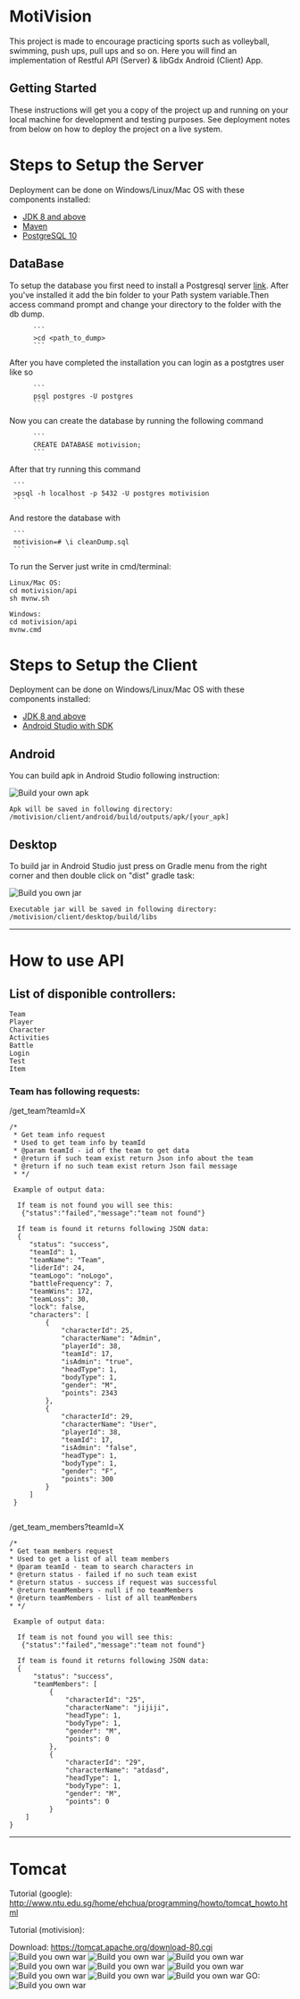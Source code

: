 # MotiVision

This project is made to encourage practicing sports such as volleyball, swimming, push ups, pull ups and so on.
Here you will find an implementation of Restful API (Server) & libGdx Android (Client) App.

## Getting Started

These instructions will get you a copy of the project up and running on your local machine for development and testing purposes. See deployment notes from below on how to deploy the project on a live system.

# Steps to Setup the Server

Deployment can be done on Windows/Linux/Mac OS with these components installed:

* [JDK 8 and above](http://www.oracle.com/technetwork/java/javase/downloads/jdk8-downloads-2133151.html)
* [Maven](https://maven.apache.org/)
* [PostgreSQL 10](https://www.postgresql.org/download/)

## DataBase
To setup the database you first need to install a Postgresql server [link](https://www.postgresql.org/download/). After you've installed it add the bin folder to your  Path system variable.Then access command prompt and change your directory to the folder with the db dump.

          ```
          >cd <path_to_dump>
          ```
          
After you have completed the installation you can login as a postgtres user like so

          ```
          psql postgres -U postgres
          ```
          
Now you can create the database by running the following command

          ```
          CREATE DATABASE motivision;
          ```
          
After that try running this command

     ```
     >psql -h localhost -p 5432 -U postgres motivision
     ```
     
And restore the database with 

     ```
     motivision=# \i cleanDump.sql
     ```
     
     
To run the Server just write in cmd/terminal:

```
Linux/Mac OS:
cd motivision/api
sh mvnw.sh

Windows:
cd motivision/api
mvnw.cmd
```

# Steps to Setup the Client

Deployment can be done on Windows/Linux/Mac OS with these components installed:

* [JDK 8 and above](http://www.oracle.com/technetwork/java/javase/downloads/jdk8-downloads-2133151.html)
* [Android Studio with SDK](https://developer.android.com/studio/)

## Android

You can build apk in Android Studio following instruction:

![Build your own apk](readme/build_apk.png?raw=true "Don't click me")

```
Apk will be saved in following directory:
/motivision/client/android/build/outputs/apk/[your_apk]
```
## Desktop

To build jar in Android Studio just press on Gradle menu from the right corner and then double click on "dist" gradle task:

![Build you own jar](readme/build_jar1.png?raw=true "Don't click me")

```
Executable jar will be saved in following directory:
/motivision/client/desktop/build/libs
```
--------------------------------------------------------------------------------------
# How to use API

## List of disponible controllers:
```
Team
Player
Character
Activities
Battle
Login
Test
Item
```

### Team has following requests:

/get_team?teamId=X
```
/*
 * Get team info request
 * Used to get team info by teamId
 * @param teamId - id of the team to get data
 * @return if such team exist return Json info about the team
 * @return if no such team exist return Json fail message
 * */
 
 Example of output data:
 
  If team is not found you will see this:
   {"status":"failed","message":"team not found"}
 
  If team is found it returns following JSON data:
  {
     "status": "success",
     "teamId": 1,
     "teamName": "Team",
     "liderId": 24,
     "teamLogo": "noLogo",
     "battleFrequency": 7,
     "teamWins": 172,
     "teamLoss": 30,
     "lock": false,
     "characters": [
         {
             "characterId": 25,
             "characterName": "Admin",
             "playerId": 38,
             "teamId": 17,
             "isAdmin": "true",
             "headType": 1,
             "bodyType": 1,
             "gender": "M",
             "points": 2343
         },
         {
             "characterId": 29,
             "characterName": "User",
             "playerId": 38,
             "teamId": 17,
             "isAdmin": "false",
             "headType": 1,
             "bodyType": 1,
             "gender": "F",
             "points": 300
         }
     ]
 }
 
```

/get_team_members?teamId=X
```
/*
* Get team members request
* Used to get a list of all team members
* @param teamId - team to search characters in
* @return status - failed if no such team exist
* @return status - success if request was successful
* @return teamMembers - null if no teamMembers
* @return teamMembers - list of all teamMembers
* */

 Example of output data:
 
  If team is not found you will see this:
   {"status":"failed","message":"team not found"}
 
  If team is found it returns following JSON data:
  {
      "status": "success",
      "teamMembers": [
          {
              "characterId": "25",
              "characterName": "jijiji",
              "headType": 1,
              "bodyType": 1,
              "gender": "M",
              "points": 0
          },
          {
              "characterId": "29",
              "characterName": "atdasd",
              "headType": 1,
              "bodyType": 1,
              "gender": "M",
              "points": 0
          }
    ]
}
```
--------------------------------------------------------------
# Tomcat
Tutorial (google):
http://www.ntu.edu.sg/home/ehchua/programming/howto/tomcat_howto.html

Tutorial (motivision):

Download: https://tomcat.apache.org/download-80.cgi
![Build you own war](readme/apache/1.png?raw=true "Don't click me")
![Build you own war](readme/apache/2.png?raw=true "Don't click me")
![Build you own war](readme/apache/2.1.png?raw=true "Don't click me")
![Build you own war](readme/apache/3.png?raw=true "Don't click me")
![Build you own war](readme/apache/4.png?raw=true "Don't click me")
![Build you own war](readme/apache/5.png?raw=true "Don't click me")
![Build you own war](readme/apache/6.png?raw=true "Don't click me")
![Build you own war](readme/apache/7.png?raw=true "Don't click me")
![Build you own war](readme/apache/8.png?raw=true "Don't click me")
GO:
![Build you own war](readme/apache/9.png?raw=true "Don't click me")
